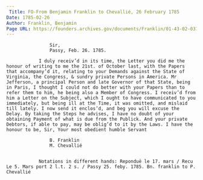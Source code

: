 ```yaml
---
 Title: FO-From Benjamin Franklin to Chevallié, 26 February 1785
Date: 1785-02-26
Author: Franklin, Benjamin
Page URL: https://founders.archives.gov/documents/Franklin/01-43-02-0316
---
```


				
					Sir,
					Passy, Feb. 26. 1785.
				
				I duly receiv’d in its time, the Letter you did me the honour of writing to me the 21st. of October last, with the Papers that accompany’d it, relating to your Demands against the State of Virginia, the Congress, & sundry private Persons in America. Mr Jefferson, a principal Person and late Governor of that State, being in Paris, I thought I could not do better with your Papers than to refer them to him, he being also a Member of Congress. I receiv’d from him a Letter on the Subject, which I ought to have communicated to you immediately, but being ill at the Time, it was omitted, and mislaid till lately. I now send it enclos’d, and beg you will excuse the Delay. By taking the Steps he advises, I have no doubt of your obtaining Payment of what is due from the Publick. And your private Debtors, if able to pay, may be oblig’d to it by the Laws. I have the honour to be, Sir, Your most obedient humble Servant
				
					B. Franklin
					M. Chevallié
				
			 
				Notations in different hands: Reponduë le 17. mars / Recu Le 5. Mars port 2 l.t. 2 s. / Passy 25. feby. 1785. Bn. franklin to P. Chevallié
			
